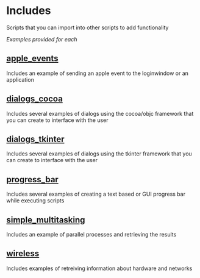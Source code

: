# Includes
Scripts that you can import into other scripts to add functionality

*Examples provided for each*

## [apple_events](https://github.com/thedzy/Python/tree/master/Includes/apple_events)
Includes an example of sending an apple event to the loginwindow or an application

## [dialogs_cocoa](https://github.com/thedzy/Python/tree/master/Includes/dialogs_cocoa)
Includes several examples of dialogs using the cocoa/objc framework that you can create to interface with the user

## [dialogs_tkinter](https://github.com/thedzy/Python/tree/master/Includes/dialogs_tkinter)
Includes several examples of dialogs using the tkinter framework that you can create to interface with the user

## [progress_bar](https://github.com/thedzy/Python/tree/master/Includes/progress_bar)
Includes several examples of creating a text based or GUI progress bar while executing scripts

## [simple_multitasking](https://github.com/thedzy/Python/tree/master/Includes/simple_multitasking)
Includes an example of parallel processes and retrieving the results

## [wireless](https://github.com/thedzy/Python/tree/master/Includes/wireless)
Includes examples of retreiving information about hardware and networks
